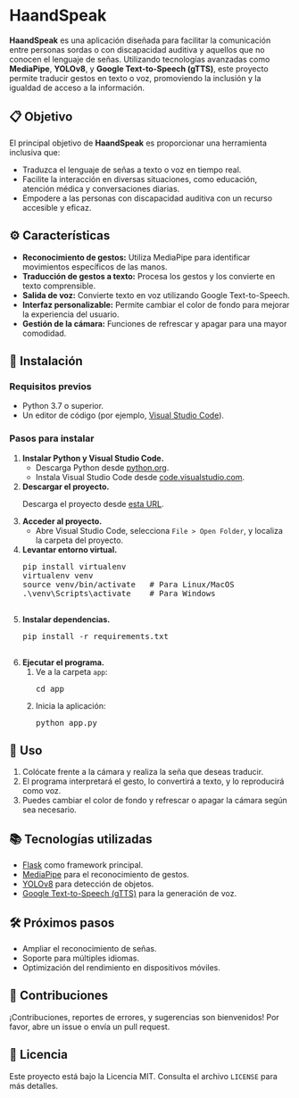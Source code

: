 <!DOCTYPE html>
<html lang="es">
<head>
    <meta charset="UTF-8">
    <meta name="viewport" content="width=device-width, initial-scale=1.0">
    <title>README - HaandSpeak</title>
</head>
<body>
    <h1>HaandSpeak</h1>
    <p>
        <strong>HaandSpeak</strong> es una aplicación diseñada para facilitar la comunicación entre personas sordas o 
        con discapacidad auditiva y aquellos que no conocen el lenguaje de señas. Utilizando tecnologías avanzadas como 
        <strong>MediaPipe</strong>, <strong>YOLOv8</strong>, y <strong>Google Text-to-Speech (gTTS)</strong>, este proyecto 
        permite traducir gestos en texto o voz, promoviendo la inclusión y la igualdad de acceso a la información.
    </p>
    <h2>📋 Objetivo</h2>
    <p>
        El principal objetivo de <strong>HaandSpeak</strong> es proporcionar una herramienta inclusiva que:
    </p>
    <ul>
        <li>Traduzca el lenguaje de señas a texto o voz en tiempo real.</li>
        <li>Facilite la interacción en diversas situaciones, como educación, atención médica y conversaciones diarias.</li>
        <li>Empodere a las personas con discapacidad auditiva con un recurso accesible y eficaz.</li>
    </ul>
    <h2>⚙️ Características</h2>
    <ul>
        <li><strong>Reconocimiento de gestos:</strong> Utiliza MediaPipe para identificar movimientos específicos de las manos.</li>
        <li><strong>Traducción de gestos a texto:</strong> Procesa los gestos y los convierte en texto comprensible.</li>
        <li><strong>Salida de voz:</strong> Convierte texto en voz utilizando Google Text-to-Speech.</li>
        <li><strong>Interfaz personalizable:</strong> Permite cambiar el color de fondo para mejorar la experiencia del usuario.</li>
        <li><strong>Gestión de la cámara:</strong> Funciones de refrescar y apagar para una mayor comodidad.</li>
    </ul>
    <h2>🚀 Instalación</h2>
    <h3>Requisitos previos</h3>
    <ul>
        <li>Python 3.7 o superior.</li>
        <li>Un editor de código (por ejemplo, <a href="https://code.visualstudio.com/" target="_blank">Visual Studio Code</a>).</li>
    </ul>
    <h3>Pasos para instalar</h3>
    <ol>
        <li><strong>Instalar Python y Visual Studio Code.</strong> 
            <ul>
                <li>Descarga Python desde <a href="https://www.python.org/" target="_blank">python.org</a>.</li>
                <li>Instala Visual Studio Code desde <a href="https://code.visualstudio.com/" target="_blank">code.visualstudio.com</a>.</li>
            </ul>
        </li>
        <li><strong>Descargar el proyecto.</strong> 
            <p>Descarga el proyecto desde 
                <a href="https://drive.google.com/drive/folders/1vIgBe4wN0_2x2lSLQuke2oDvEv-NSnKv" target="_blank">esta URL</a>.
            </p>
        </li>
        <li><strong>Acceder al proyecto.</strong>
            <ul>
                <li>Abre Visual Studio Code, selecciona <code>File > Open Folder</code>, y localiza la carpeta del proyecto.</li>
            </ul>
        </li>
        <li><strong>Levantar entorno virtual.</strong>
            <pre>
pip install virtualenv
virtualenv venv
source venv/bin/activate   # Para Linux/MacOS
.\venv\Scripts\activate    # Para Windows
            </pre>
        </li>
        <li><strong>Instalar dependencias.</strong>
            <pre>
pip install -r requirements.txt
            </pre>
        </li>
        <li><strong>Ejecutar el programa.</strong>
            <ol>
                <li>Ve a la carpeta <code>app</code>:
                    <pre>cd app</pre>
                </li>
                <li>Inicia la aplicación:
                    <pre>python app.py</pre>
                </li>
            </ol>
        </li>
    </ol>
    <h2>📖 Uso</h2>
    <ol>
        <li>Colócate frente a la cámara y realiza la seña que deseas traducir.</li>
        <li>El programa interpretará el gesto, lo convertirá a texto, y lo reproducirá como voz.</li>
        <li>Puedes cambiar el color de fondo y refrescar o apagar la cámara según sea necesario.</li>
    </ol>
    <h2>📚 Tecnologías utilizadas</h2>
    <ul>
        <li><a href="https://flask.palletsprojects.com/" target="_blank">Flask</a> como framework principal.</li>
        <li><a href="https://mediapipe.dev/" target="_blank">MediaPipe</a> para el reconocimiento de gestos.</li>
        <li><a href="https://github.com/ultralytics/yolov8" target="_blank">YOLOv8</a> para detección de objetos.</li>
        <li><a href="https://pypi.org/project/gTTS/" target="_blank">Google Text-to-Speech (gTTS)</a> para la generación de voz.</li>
    </ul>
    <h2>🛠️ Próximos pasos</h2>
    <ul>
        <li>Ampliar el reconocimiento de señas.</li>
        <li>Soporte para múltiples idiomas.</li>
        <li>Optimización del rendimiento en dispositivos móviles.</li>
    </ul>
    <h2>🤝 Contribuciones</h2>
    <p>
        ¡Contribuciones, reportes de errores, y sugerencias son bienvenidos! Por favor, abre un issue o envía un pull request.
    </p>
    <h2>📄 Licencia</h2>
    <p>Este proyecto está bajo la Licencia MIT. Consulta el archivo <code>LICENSE</code> para más detalles.</p>
</body>
</html>

